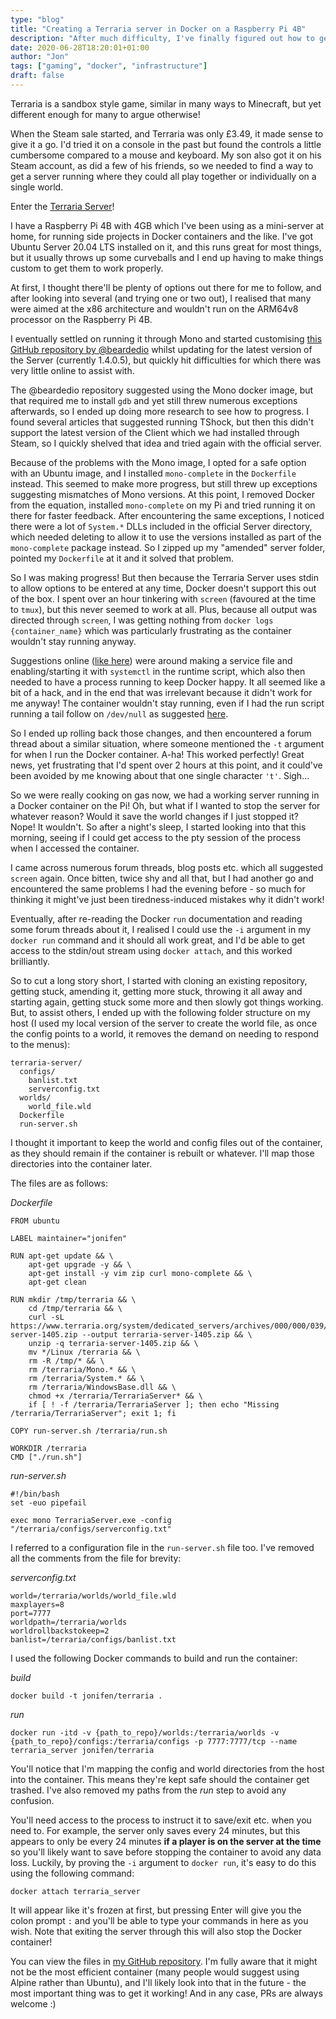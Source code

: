 ```yaml
---
type: "blog"
title: "Creating a Terraria server in Docker on a Raspberry Pi 4B"
description: "After much difficulty, I've finally figured out how to get a Terraria server running in Docker on my Raspberry Pi 4B..."
date: 2020-06-28T18:20:01+01:00
author: "Jon"
tags: ["gaming", "docker", "infrastructure"]
draft: false
---
```


Terraria is a sandbox style game, similar in many ways to Minecraft, but yet different enough for many to argue otherwise!

When the Steam sale started, and Terraria was only £3.49, it made sense to give it a go. I'd tried it on a console in the past but found the controls a little cumbersome compared to a mouse and keyboard. My son also got it on his Steam account, as did a few of his friends, so we needed to find a way to get a server running where they could all play together or individually on a single world.

Enter the [Terraria Server](https://terraria.gamepedia.com/Server)!

I have a Raspberry Pi 4B with 4GB which I've been using as a mini-server at home, for running side projects in Docker containers and the like. I've got Ubuntu Server 20.04 LTS installed on it, and this runs great for most things, but it usually throws up some curveballs and I end up having to make things custom to get them to work properly.

At first, I thought there'll be plenty of options out there for me to follow, and after looking into several (and trying one or two out), I realised that many were aimed at the x86 architecture and wouldn't run on the ARM64v8 processor on the Raspberry Pi 4B.

I eventually settled on running it through Mono and started customising [this GitHub repository by @beardedio](https://github.com/beardedio/dcon-terraria/) whilst updating for the latest version of the Server (currently 1.4.0.5), but quickly hit difficulties for which there was very little online to assist with.

The @beardedio repository suggested using the Mono docker image, but that required me to install `gdb` and yet still threw numerous exceptions afterwards, so I ended up doing more research to see how to progress. I found several articles that suggested running TShock, but then this didn't support the latest version of the Client which we had installed through Steam, so I quickly shelved that idea and tried again with the official server.

Because of the problems with the Mono image, I opted for a safe option with an Ubuntu image, and I installed `mono-complete` in the `Dockerfile` instead. This seemed to make more progress, but still threw up exceptions suggesting mismatches of Mono versions. At this point, I removed Docker from the equation, installed `mono-complete` on my Pi and tried running it on there for faster feedback. After encountering the same exceptions, I noticed there were a lot of `System.*` DLLs included in the official Server directory, which needed deleting to allow it to use the versions installed as part of the `mono-complete` package instead. So I zipped up my "amended" server folder, pointed my `Dockerfile` at it and it solved that problem.

So I was making progress! But then because the Terraria Server uses stdin to allow options to be entered at any time, Docker doesn't support this out of the box. I spent over an hour tinkering with `screen` (favoured at the time to `tmux`), but this never seemed to work at all. Plus, because all output was directed through `screen`, I was getting nothing from `docker logs {container_name}` which was particularly frustrating as the container wouldn't stay running anyway.

Suggestions online ([like here](https://forums.terraria.org/index.php?threads/server-crash-with-system-nullreferenceexception.55032/)) were around making a service file and enabling/starting it with `systemctl` in the runtime script, which also then needed to have a process running to keep Docker happy. It all seemed like a bit of a hack, and in the end that was irrelevant because it didn't work for me anyway! The container wouldn't stay running, even if I had the run script running a tail follow on `/dev/null` as suggested [here](https://stackoverflow.com/a/42873832/3157725).

So I ended up rolling back those changes, and then encountered a forum thread about a similar situation, where someone mentioned the `-t` argument for when I run the Docker container. A-ha! This worked perfectly! Great news, yet frustrating that I'd spent over 2 hours at this point, and it could've been avoided by me knowing about that one single character `'t'`. Sigh...

So we were really cooking on gas now, we had a working server running in a Docker container on the Pi! Oh, but what if I wanted to stop the server for whatever reason? Would it save the world changes if I just stopped it? Nope! It wouldn't. So after a night's sleep, I started looking into that this morning, seeing if I could get access to the pty session of the process when I accessed the container.

I came across numerous forum threads, blog posts etc. which all suggested `screen` again. Once bitten, twice shy and all that, but I had another go and encountered the same problems I had the evening before - so much for thinking it might've just been tiredness-induced mistakes why it didn't work!

Eventually, after re-reading the Docker `run` documentation and reading some forum threads about it, I realised I could use the `-i` argument in my `docker run` command and it should all work great, and I'd be able to get access to the stdin/out stream using `docker attach`, and this worked brilliantly.

So to cut a long story short, I started with cloning an existing repository, getting stuck, amending it, getting more stuck, throwing it all away and starting again, getting stuck some more and then slowly got things working. But, to assist others, I ended up with the following folder structure on my host (I used my local version of the server to create the world file, as once the config points to a world, it removes the demand on needing to respond to the menus):

```
terraria-server/
  configs/
    banlist.txt
    serverconfig.txt
  worlds/
    world_file.wld
  Dockerfile
  run-server.sh
```

I thought it important to keep the world and config files out of the container, as they should remain if the container is rebuilt or whatever. I'll map those directories into the container later.

The files are as follows:

_Dockerfile_
```
FROM ubuntu

LABEL maintainer="jonifen"

RUN apt-get update && \
    apt-get upgrade -y && \
    apt-get install -y vim zip curl mono-complete && \
    apt-get clean

RUN mkdir /tmp/terraria && \
    cd /tmp/terraria && \
    curl -sL https://www.terraria.org/system/dedicated_servers/archives/000/000/039/original/terraria-server-1405.zip --output terraria-server-1405.zip && \
    unzip -q terraria-server-1405.zip && \
    mv */Linux /terraria && \
    rm -R /tmp/* && \
    rm /terraria/Mono.* && \
    rm /terraria/System.* && \
    rm /terraria/WindowsBase.dll && \
    chmod +x /terraria/TerrariaServer* && \
    if [ ! -f /terraria/TerrariaServer ]; then echo "Missing /terraria/TerrariaServer"; exit 1; fi

COPY run-server.sh /terraria/run.sh

WORKDIR /terraria
CMD ["./run.sh"]
```

_run-server.sh_
```
#!/bin/bash
set -euo pipefail

exec mono TerrariaServer.exe -config "/terraria/configs/serverconfig.txt"
```

I referred to a configuration file in the `run-server.sh` file too. I've removed all the comments from the file for brevity:

_serverconfig.txt_
```
world=/terraria/worlds/world_file.wld
maxplayers=8
port=7777
worldpath=/terraria/worlds
worldrollbackstokeep=2
banlist=/terraria/configs/banlist.txt
```

I used the following Docker commands to build and run the container:

_build_
```
docker build -t jonifen/terraria .
```

_run_
```
docker run -itd -v {path_to_repo}/worlds:/terraria/worlds -v {path_to_repo}/configs:/terraria/configs -p 7777:7777/tcp --name terraria_server jonifen/terraria
```

You'll notice that I'm mapping the config and world directories from the host into the container. This means they're kept safe should the container get trashed. I've also removed my paths from the _run_ step to avoid any confusion.

You'll need access to the process to instruct it to save/exit etc. when you need to. For example, the server only saves every 24 minutes, but this appears to only be every 24 minutes **if a player is on the server at the time** so you'll likely want to save before stopping the container to avoid any data loss. Luckily, by proving the `-i` argument to `docker run`, it's easy to do this using the following command:

```
docker attach terraria_server
```

It will appear like it's frozen at first, but pressing Enter will give you the colon prompt `:` and you'll be able to type your commands in here as you wish. Note that exiting the server through this will also stop the Docker container!

You can view the files in [my GitHub repository](https://github.com/jonifen/terraria-docker-raspberry-pi). I'm fully aware that it might not be the most efficient container (many people would suggest using Alpine rather than Ubuntu), and I'll likely look into that in the future - the most important thing was to get it working! And in any case, PRs are always welcome :)
